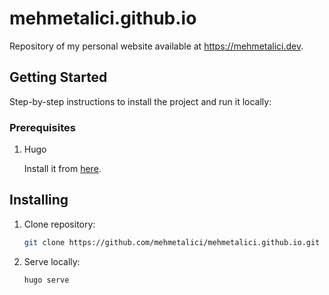 # mehmetalici.github.io 
Repository of my personal website available at https://mehmetalici.dev. 

## Getting Started
Step-by-step instructions to install the project and run it locally:
### Prerequisites
1. Hugo

    Install it from [here](https://gohugo.io/installation/).

## Installing
1. Clone repository:

    ```bash
    git clone https://github.com/mehmetalici/mehmetalici.github.io.git
    ```

2. Serve locally: 
    ```bash
    hugo serve
    ```


